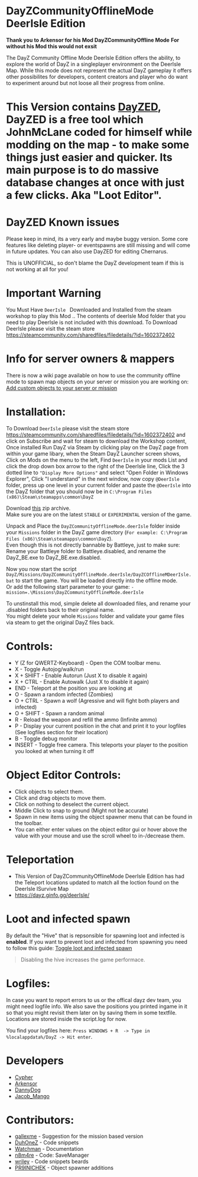# DayZCommunityOfflineMode DeerIsle Edition

**Thank you to Arkensor for his Mod DayZCommunityOffline Mode**
**For without his Mod this would not exsit**  

The DayZ Community Offline Mode DeerIsle Edition offers the ability, to explore the world of DayZ in a singleplayer environment on the DeerIsle Map. While this mode does not represent the actual DayZ gameplay it offers other possibilites for developers, content creators and player who do want to experiment around but not loose all their progress from online.

# This Version contains [DayZED](https://deerisle-wiki.jimdosite.com/dayzed/), DayZED is a free tool which JohnMcLane coded for himself while modding on the map - to make some things just easier and quicker. Its main purpose is to do massive database changes at once with just a few clicks. Aka "Loot Editor". 

# DayZED Known issues

Please keep in mind, its a very early and maybe buggy version. Some core features like deleting player- or eventspawns are still missing and will come in future updates. You can also use DayZED for editing Chernarus.

This is UNOFFICIAL, so don't blame the DayZ development team if this is not working at all for you!

# Important Warning

You Must Have ```DeerIsle ``` Downloaded and Installed from the steam workshop to play this Mod .. The contents of deerIsle Mod folder that you need to play DeerIsle is not included with this download.
To Download DeerIsle please visit the steam store https://steamcommunity.com/sharedfiles/filedetails/?id=1602372402

# Info for server owners & mappers
There is now a wiki page available on how to use the community offline mode to spawn map objects on your server or mission you are working on: [Add custom objects to your server or mission](https://github.com/Arkensor/DayZCommunityOfflineMode/wiki/Add-custom-objects-to-your-server-or-mission)

# Installation:
To Download ```DeerIsle``` please visit the steam store https://steamcommunity.com/sharedfiles/filedetails/?id=1602372402 and click on Subscribe and wait for steam to download the Workshop content, Once installed Run DayZ via Steam by clicking play on the DayZ page from within your game libary, when the Steam DayZ Launcher screen shows, Click on Mods on the menu to the left, Find ```DeerIsle``` in your mods List and click the drop down box arrow to the right of the DeerIsle line, Click the 3 dotted line to ```"Display More Options"``` and select "Open Folder in Windows Explorer", Click "I understand" in the next window, now copy ```@DeerIsle``` folder, press up one level in your current folder and paste the ```@DeerIsle``` into the DayZ folder that you should now be in ```C:\Program Files (x86)\Steam\steamapps\common\DayZ```


Download [this](https://github.com/CypherMediaGIT/DayZCommunityOfflineMode-DeerIsle-Edition/releases/download/1.1/DayZCommunityOfflineMode.deerIsle.zip) zip archive.  
Make sure you are on the latest `STABLE` or `EXPERIMENTAL` version of the game.

Unpack and Place the ```DayZCommunityOfflineMode.deerIsle``` folder inside your ```Missions``` folder in the DayZ game directory (```For example: C:\Program Files (x86)\Steam\steamapps\common\DayZ```).  
Even though this is not directly bannable by Battleye, just to make sure: Rename your Battleye folder to Battleye.disabled, and rename the DayZ_BE.exe to DayZ_BE.exe.disabled.

Now you now start the script ```DayZ/Missions/DayZCommunityOfflineMode.deerIsle/DayZCOfflineMDeerIsle.bat``` to start the game. You will be loaded directly into the offline mode.  
Or add the following start parameter to your game: ```-mission=.\Missions\DayZCommunityOfflineMode.deerIsle```

To unstinstall this mod, simple delete all downloaded files, and rename your .disabled folders back to their original name.   
You might delete your whole ```Missions``` folder and validate your game files via steam to get the original DayZ files back.

# Controls:
* Y (Z for QWERTZ-Keyboard) - Open the COM toolbar menu.
* X - Toggle Autojog/walk/run
* X + SHIFT - Enable Autorun (Just X to disable it again)
* X + CTRL - Enable Autowalk (Just X to disable it again)
* END - Teleport at the position you are looking at
* O - Spawn a random infected (Zombies)
* O + CTRL - Spawn a wolf (Agressive and will fight both players and infected)
* O + SHIFT - Spawn a random animal
* R - Reload the weapon and refill the ammo (Infinite ammo)
* P - Display your current position in the chat and print it to your logfiles (See logfiles section for their location)
* B - Toggle debug monitor
* INSERT - Toggle free camera. This teleports your player to the position you looked at when turning it off

# Object Editor Controls:  
* Click objects to select them.  
* Click and drag objects to move them.
* Click on nothing to deselect the current object.
* Middle Click to snap to ground (Might not be accurate)
* Spawn in new items using the object spawner menu that can be found in the toolbar.
* You can either enter values on the object editor gui or hover above the value with your mouse and use the scroll wheel to in-/decrease them.

# Teleportation
* This Version of DayZCommunityOfflineMode DeerIsle Edition has had the Teleport locations updated to match all the loction found on the DeerIsle ISurvive Map
* https://dayz.ginfo.gg/deerIsle/
 
# Loot and infected spawn
By default the "Hive" that is repsonsible for spawning loot and infected is **enabled**. If you want to prevent loot and infected from spawning you need to follow this guide: [Toggle loot and infected spawn](https://github.com/CypherMediaGIT/DayZCommunityOfflineMode-DeerIsle-Edition/wiki/Toggle-Loot-and-Infected-Spawn)  
> Disabling the hive increases the game performace.

# Logfiles:
In case you want to report errors to us or the offical dayz dev team, you might need logfile info.
We also save the positions you printed ingame in it so that you might revisit them later on by saving them in some textfile.
Locations are stored inside the script.log for now.

You find your logfiles here: ```Press WINDOWS + R  -> Type in %localappdata%/DayZ -> Hit enter```. 

# Developers
* [Cypher](https://github.com/CypherMediaGIT)
* [Arkensor](https://github.com/Arkensor)
* [DannyDog](https://github.com/DannyDog)
* [Jacob_Mango](https://github.com/Jacob-Mango)

# Contributors:
* [gallexme](https://github.com/gallexme) - Suggestion for the mission based version
* [DuhOneZ](https://twitter.com/DuhOneZ) - Code snippets
* [Watchman](https://twitter.com/watchman113) - Documentation
* [n8m4re](https://github.com/n8m4re) - Code: SaveManager
* [wriley](https://github.com/wriley) - Code snippets beards
* [PR9INICHEK](https://github.com/PR9INICHEK) - Object spawner additions

